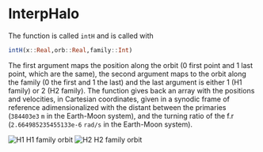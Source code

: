 # InterpHalo

The function is called `intH` and is called with

```julia
intH(x::Real,orb::Real,family::Int)
```
The first argument maps the position along the orbit (0 first point and 1 last point, which are the same), the second argument maps to the orbit along the family (0 the first and 1 the last) and the last argument is either 1 (H1 family) or 2 (H2 family). The function gives back an array with the positions and velocities, in Cartesian coordinates, given in a synodic frame of reference adimensionalized with the distant between the primaries (`384403e3` `m` in the Earth-Moon system), and the turning ratio of the f.r (`2.664985235455133e-6` `rad/s` in the Earth-Moon system).

![H1](https://raw.githubusercontent.com/astrorCoder/InterpHalo.jl/master/H1.png)
H1 family orbit
![H2](https://raw.githubusercontent.com/astrorCoder/InterpHalo.jl/master/H2.png)
H2 family orbit
